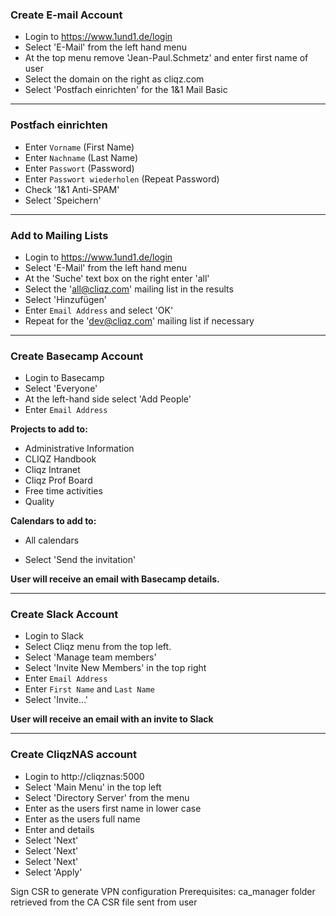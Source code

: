 ### Create E-mail Account
- Login to https://www.1und1.de/login
- Select 'E-Mail' from the left hand menu
- At the top menu remove 'Jean-Paul.Schmetz' and enter first name of user
- Select the domain on the right as cliqz.com
- Select 'Postfach einrichten' for the 1&1 Mail Basic

---

### Postfach einrichten
- Enter `Vorname` (First Name)
- Enter `Nachname` (Last Name)
- Enter `Passwort` (Password)
- Enter `Passwort wiederholen` (Repeat Password)
- Check '1&1 Anti-SPAM'
- Select 'Speichern'

---

### Add to Mailing Lists
- Login to https://www.1und1.de/login
- Select 'E-Mail' from the left hand menu
- At the 'Suche' text box on the right enter 'all'
- Select the 'all@cliqz.com' mailing list in the results
- Select 'Hinzufügen'
- Enter `Email Address` and select 'OK'
- Repeat for the 'dev@cliqz.com' mailing list if necessary

---

### Create Basecamp Account
- Login to Basecamp
- Select 'Everyone'
- At the left-hand side select 'Add People'
- Enter `Email Address`

**Projects to add to:**
- Administrative Information
- CLIQZ Handbook
- Cliqz Intranet
- Cliqz Prof Board
- Free time activities
- Quality

**Calendars to add to:**
- All calendars

- Select 'Send the invitation'

**User will receive an email with Basecamp details.**

---

### Create Slack Account
- Login to Slack
- Select Cliqz menu from the top left.
- Select 'Manage team members'
- Select 'Invite New Members' in the top right
- Enter `Email Address`
- Enter `First Name` and `Last Name`
- Select 'Invite...'

**User will receive an email with an invite to Slack**

---

### Create CliqzNAS account
- Login to http://cliqznas:5000
- Select 'Main Menu' in the top left
- Select 'Directory Server' from the menu
- Enter <Name> as the users first name in lower case
- Enter <Description> as the users full name
- Enter <Email> and <Password> details
- Select 'Next'
- Select 'Next'
- Select 'Next'
- Select 'Apply'

Sign CSR to generate VPN configuration
Prerequisites: ca_manager folder retrieved from the CA
CSR file sent from user



